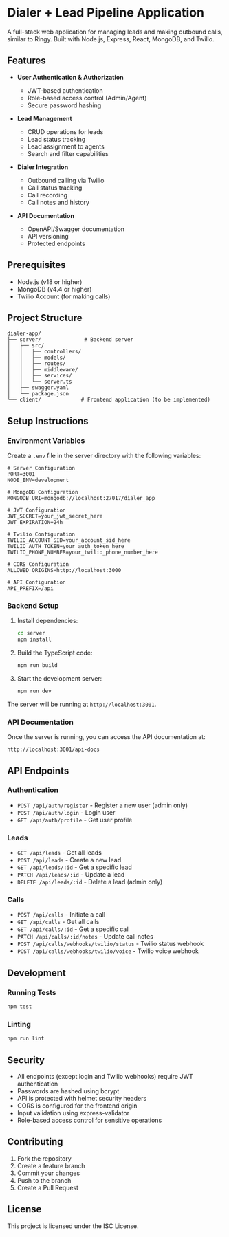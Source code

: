 # Dialer + Lead Pipeline Application

A full-stack web application for managing leads and making outbound calls, similar to Ringy. Built with Node.js, Express, React, MongoDB, and Twilio.

## Features

- **User Authentication & Authorization**

  - JWT-based authentication
  - Role-based access control (Admin/Agent)
  - Secure password hashing

- **Lead Management**

  - CRUD operations for leads
  - Lead status tracking
  - Lead assignment to agents
  - Search and filter capabilities

- **Dialer Integration**

  - Outbound calling via Twilio
  - Call status tracking
  - Call recording
  - Call notes and history

- **API Documentation**
  - OpenAPI/Swagger documentation
  - API versioning
  - Protected endpoints

## Prerequisites

- Node.js (v18 or higher)
- MongoDB (v4.4 or higher)
- Twilio Account (for making calls)

## Project Structure

```
dialer-app/
├── server/              # Backend server
│   ├── src/
│   │   ├── controllers/
│   │   ├── models/
│   │   ├── routes/
│   │   ├── middleware/
│   │   ├── services/
│   │   └── server.ts
│   ├── swagger.yaml
│   └── package.json
└── client/             # Frontend application (to be implemented)
```

## Setup Instructions

### Environment Variables

Create a `.env` file in the server directory with the following variables:

```env
# Server Configuration
PORT=3001
NODE_ENV=development

# MongoDB Configuration
MONGODB_URI=mongodb://localhost:27017/dialer_app

# JWT Configuration
JWT_SECRET=your_jwt_secret_here
JWT_EXPIRATION=24h

# Twilio Configuration
TWILIO_ACCOUNT_SID=your_account_sid_here
TWILIO_AUTH_TOKEN=your_auth_token_here
TWILIO_PHONE_NUMBER=your_twilio_phone_number_here

# CORS Configuration
ALLOWED_ORIGINS=http://localhost:3000

# API Configuration
API_PREFIX=/api
```

### Backend Setup

1. Install dependencies:

   ```bash
   cd server
   npm install
   ```

2. Build the TypeScript code:

   ```bash
   npm run build
   ```

3. Start the development server:
   ```bash
   npm run dev
   ```

The server will be running at `http://localhost:3001`.

### API Documentation

Once the server is running, you can access the API documentation at:

```
http://localhost:3001/api-docs
```

## API Endpoints

### Authentication

- `POST /api/auth/register` - Register a new user (admin only)
- `POST /api/auth/login` - Login user
- `GET /api/auth/profile` - Get user profile

### Leads

- `GET /api/leads` - Get all leads
- `POST /api/leads` - Create a new lead
- `GET /api/leads/:id` - Get a specific lead
- `PATCH /api/leads/:id` - Update a lead
- `DELETE /api/leads/:id` - Delete a lead (admin only)

### Calls

- `POST /api/calls` - Initiate a call
- `GET /api/calls` - Get all calls
- `GET /api/calls/:id` - Get a specific call
- `PATCH /api/calls/:id/notes` - Update call notes
- `POST /api/calls/webhooks/twilio/status` - Twilio status webhook
- `POST /api/calls/webhooks/twilio/voice` - Twilio voice webhook

## Development

### Running Tests

```bash
npm test
```

### Linting

```bash
npm run lint
```

## Security

- All endpoints (except login and Twilio webhooks) require JWT authentication
- Passwords are hashed using bcrypt
- API is protected with helmet security headers
- CORS is configured for the frontend origin
- Input validation using express-validator
- Role-based access control for sensitive operations

## Contributing

1. Fork the repository
2. Create a feature branch
3. Commit your changes
4. Push to the branch
5. Create a Pull Request

## License

This project is licensed under the ISC License.
